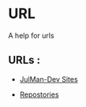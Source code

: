 # URL
A help for urls

## URLs :
- [JulMan-Dev Sites](https://github.julman.fr)

- [Repostories](https://github.com/JulMan-Dev?tab=repositories)
